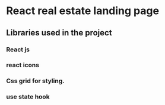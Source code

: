 # React real estate landing page

 ## Libraries used in the project

 ### React js
 ### react icons
 ### Css grid for styling.
 ### use state hook